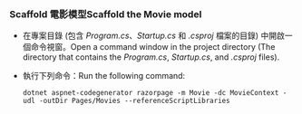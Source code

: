 <a name="scaffold"></a>
### <a name="scaffold-the-movie-model"></a><span data-ttu-id="94c19-101">Scaffold 電影模型</span><span class="sxs-lookup"><span data-stu-id="94c19-101">Scaffold the Movie model</span></span>

* <span data-ttu-id="94c19-102">在專案目錄 (包含 *Program.cs*、*Startup.cs* 和 *.csproj* 檔案的目錄) 中開啟一個命令視窗。</span><span class="sxs-lookup"><span data-stu-id="94c19-102">Open a command window in the project directory (The directory that contains the *Program.cs*, *Startup.cs*, and *.csproj* files).</span></span>
* <span data-ttu-id="94c19-103">執行下列命令：</span><span class="sxs-lookup"><span data-stu-id="94c19-103">Run the following command:</span></span>

  ```console
  dotnet aspnet-codegenerator razorpage -m Movie -dc MovieContext -udl -outDir Pages/Movies --referenceScriptLibraries
  ```